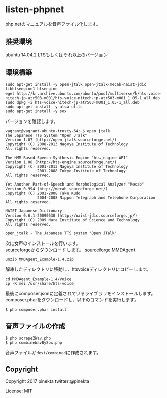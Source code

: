 # listen-phpnet

php.netのマニュアルを音声ファイル化します。

## 推奨環境

ubuntu 14.04.2 LTSもしくはそれ以上のバージョン

## 環境構築

```
sudo apt-get install -y open-jtalk open-jtalk-mecab-naist-jdic libhtsengine1 htsengine
wget http://kr.archive.ubuntu.com/ubuntu/pool/multiverse/h/hts-voice-nitech-jp-atr503-m001/hts-voice-nitech-jp-atr503-m001_1.05-1_all.deb
sudo dpkg -i hts-voice-nitech-jp-atr503-m001_1.05-1_all.deb
sudo apt-get install -y alsa-utils
sudo apt-get install -y sox
```

バージョンを確認します。

```
vagrant@vagrant-ubuntu-trusty-64:~$ open_jtalk
The Japanese TTS System "Open JTalk"
Version 1.07 (http://open-jtalk.sourceforge.net/)
Copyright (C) 2008-2013 Nagoya Institute of Technology
All rights reserved.

The HMM-Based Speech Synthesis Engine "hts_engine API"
Version 1.08 (http://hts-engine.sourceforge.net/)
Copyright (C) 2001-2013 Nagoya Institute of Technology
              2001-2008 Tokyo Institute of Technology
All rights reserved.

Yet Another Part-of-Speech and Morphological Analyzer "Mecab"
Version 0.994 (http://mecab.sourceforge.net/)
Copyright (C) 2001-2008 Taku Kudo
              2004-2008 Nippon Telegraph and Telephone Corporation
All rights reserved.

NAIST Japanese Dictionary
Version 0.6.1-20090630 (http://naist-jdic.sourceforge.jp/)
Copyright (C) 2009 Nara Institute of Science and Technology
All rights reserved.

open_jtalk - The Japanese TTS system "Open JTalk"
```

次に女声のインストールを行います。  
sourceforgeからダウンロードします。
[sourceforge MMDAgent](https://sourceforge.net/projects/mmdagent/)

```
unzip MMDAgent_Example-1.4.zip
```

解凍したディレクトリに移動し、htsvoiceディレクトリにコピーします。

```
cd MMDAgent_Example-1.4/Voice
cp -R mei /usr/share/hts-voice
```

最後にcomposer.jsonに定義されているライブラリをインストールします。  
composer.pharをダウンロードし、以下のコマンドを実行します。
```
$ php composer.phar install
```

## 音声ファイルの作成

```
$ php scrape2Wav.php
$ php combineWavBySox.php
```

音声ファイルが`dest/combined`に作成されます。

## Copyright

Copyright 2017 pinekta
twitter:@pinekta

License: MIT

